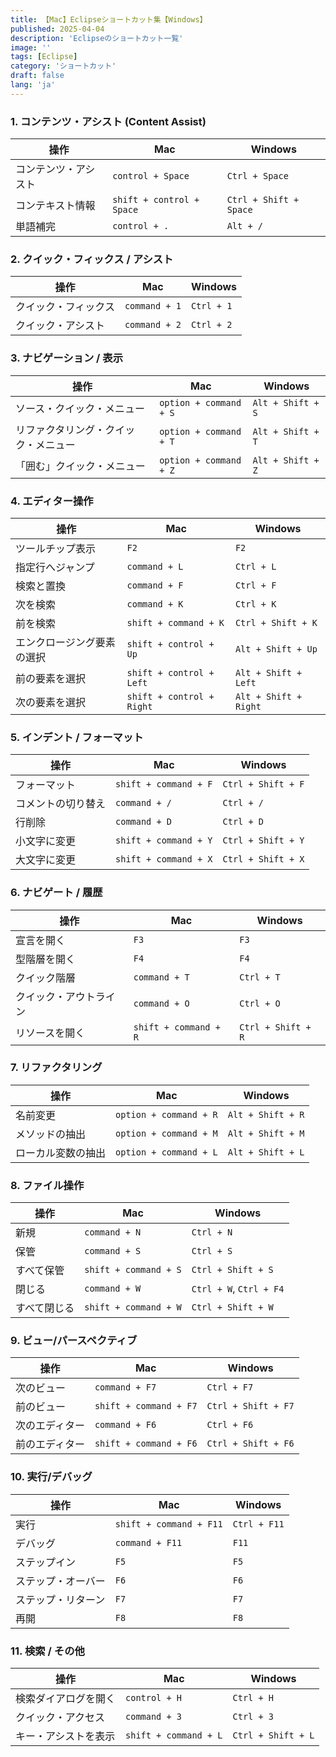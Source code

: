 ```yaml
---
title: 【Mac】Eclipseショートカット集【Windows】
published: 2025-04-04
description: 'Eclipseのショートカット一覧'
image: ''
tags: [Eclipse]
category: 'ショートカット'
draft: false 
lang: 'ja'
---
```



### 1. **コンテンツ・アシスト (Content Assist)**
| 操作                 | Mac                       | Windows                |
| -------------------- | ------------------------- | ---------------------- |
| コンテンツ・アシスト | `control + Space`         | `Ctrl + Space`         |
| コンテキスト情報     | `shift + control + Space` | `Ctrl + Shift + Space` |
| 単語補完             | `control + .`             | `Alt + /`              |

### 2. **クイック・フィックス / アシスト**
| 操作                 | Mac           | Windows    |
| -------------------- | ------------- | ---------- |
| クイック・フィックス | `command + 1` | `Ctrl + 1` |
| クイック・アシスト   | `command + 2` | `Ctrl + 2` |

### 3. **ナビゲーション / 表示**
| 操作                                 | Mac                    | Windows           |
| ------------------------------------ | ---------------------- | ----------------- |
| ソース・クイック・メニュー           | `option + command + S` | `Alt + Shift + S` |
| リファクタリング・クイック・メニュー | `option + command + T` | `Alt + Shift + T` |
| 「囲む」クイック・メニュー           | `option + command + Z` | `Alt + Shift + Z` |

### 4. **エディター操作**
| 操作                       | Mac                       | Windows               |
| -------------------------- | ------------------------- | --------------------- |
| ツールチップ表示           | `F2`                      | `F2`                  |
| 指定行へジャンプ           | `command + L`             | `Ctrl + L`            |
| 検索と置換                 | `command + F`             | `Ctrl + F`            |
| 次を検索                   | `command + K`             | `Ctrl + K`            |
| 前を検索                   | `shift + command + K`     | `Ctrl + Shift + K`    |
| エンクロージング要素の選択 | `shift + control + Up`    | `Alt + Shift + Up`    |
| 前の要素を選択             | `shift + control + Left`  | `Alt + Shift + Left`  |
| 次の要素を選択             | `shift + control + Right` | `Alt + Shift + Right` |

### 5. **インデント / フォーマット**
| 操作               | Mac                   | Windows            |
| ------------------ | --------------------- | ------------------ |
| フォーマット       | `shift + command + F` | `Ctrl + Shift + F` |
| コメントの切り替え | `command + /`         | `Ctrl + /`         |
| 行削除             | `command + D`         | `Ctrl + D`         |
| 小文字に変更       | `shift + command + Y` | `Ctrl + Shift + Y` |
| 大文字に変更       | `shift + command + X` | `Ctrl + Shift + X` |

### 6. **ナビゲート / 履歴**
| 操作                   | Mac                   | Windows            |
| ---------------------- | --------------------- | ------------------ |
| 宣言を開く             | `F3`                  | `F3`               |
| 型階層を開く           | `F4`                  | `F4`               |
| クイック階層           | `command + T`         | `Ctrl + T`         |
| クイック・アウトライン | `command + O`         | `Ctrl + O`         |
| リソースを開く         | `shift + command + R` | `Ctrl + Shift + R` |

### 7. **リファクタリング**
| 操作               | Mac                    | Windows           |
| ------------------ | ---------------------- | ----------------- |
| 名前変更           | `option + command + R` | `Alt + Shift + R` |
| メソッドの抽出     | `option + command + M` | `Alt + Shift + M` |
| ローカル変数の抽出 | `option + command + L` | `Alt + Shift + L` |

### 8. **ファイル操作**
| 操作         | Mac                   | Windows                 |
| ------------ | --------------------- | ----------------------- |
| 新規         | `command + N`         | `Ctrl + N`              |
| 保管         | `command + S`         | `Ctrl + S`              |
| すべて保管   | `shift + command + S` | `Ctrl + Shift + S`      |
| 閉じる       | `command + W`         | `Ctrl + W`, `Ctrl + F4` |
| すべて閉じる | `shift + command + W` | `Ctrl + Shift + W`      |

### 9. **ビュー/パースペクティブ**
| 操作           | Mac                    | Windows             |
| -------------- | ---------------------- | ------------------- |
| 次のビュー     | `command + F7`         | `Ctrl + F7`         |
| 前のビュー     | `shift + command + F7` | `Ctrl + Shift + F7` |
| 次のエディター | `command + F6`         | `Ctrl + F6`         |
| 前のエディター | `shift + command + F6` | `Ctrl + Shift + F6` |

### 10. **実行/デバッグ**
| 操作               | Mac                     | Windows      |
| ------------------ | ----------------------- | ------------ |
| 実行               | `shift + command + F11` | `Ctrl + F11` |
| デバッグ           | `command + F11`         | `F11`        |
| ステップイン       | `F5`                    | `F5`         |
| ステップ・オーバー | `F6`                    | `F6`         |
| ステップ・リターン | `F7`                    | `F7`         |
| 再開               | `F8`                    | `F8`         |

### 11. **検索 / その他**
| 操作                 | Mac                   | Windows            |
| -------------------- | --------------------- | ------------------ |
| 検索ダイアログを開く | `control + H`         | `Ctrl + H`         |
| クイック・アクセス   | `command + 3`         | `Ctrl + 3`         |
| キー・アシストを表示 | `shift + command + L` | `Ctrl + Shift + L` |

